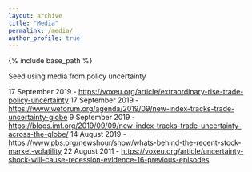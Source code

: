 ```yaml
---
layout: archive
title: "Media"
permalink: /media/
author_profile: true
---
```


{% include base_path %}

Seed using media from policy uncertainty

17 September 2019 - https://voxeu.org/article/extraordinary-rise-trade-policy-uncertainty
17 September 2019 - https://www.weforum.org/agenda/2019/09/new-index-tracks-trade-uncertainty-globe
9 September 2019 - https://blogs.imf.org/2019/09/09/new-index-tracks-trade-uncertainty-across-the-globe/
14 August 2019 - https://www.pbs.org/newshour/show/whats-behind-the-recent-stock-market-volatility
22 August 2011 - https://voxeu.org/article/uncertainty-shock-will-cause-recession-evidence-16-previous-episodes
